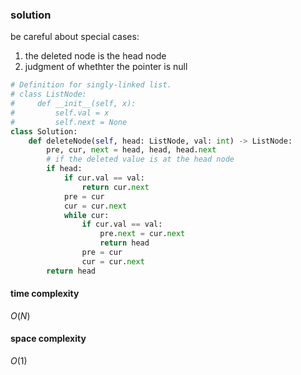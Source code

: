### solution

be careful about special cases:
1. the deleted node is the head node
2. judgment of whethter the pointer is null

```python
# Definition for singly-linked list.
# class ListNode:
#     def __init__(self, x):
#         self.val = x
#         self.next = None
class Solution:
    def deleteNode(self, head: ListNode, val: int) -> ListNode:
        pre, cur, next = head, head, head.next
        # if the deleted value is at the head node
        if head:
            if cur.val == val:
                return cur.next
            pre = cur
            cur = cur.next
            while cur:
                if cur.val == val:
                    pre.next = cur.next
                    return head
                pre = cur
                cur = cur.next
        return head
```

#### time complexity
$O(N)$
#### space complexity
$O(1)$